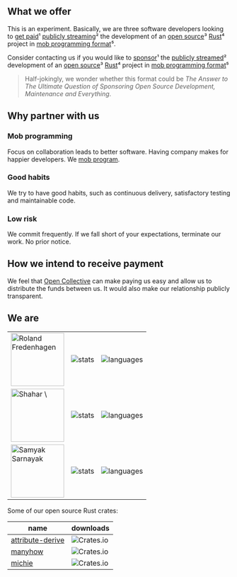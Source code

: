 ## What we offer

This is an experiment.
Basically, we are three software developers looking to
<ins>get paid</ins>¹
<ins>publicly streaming</ins>²
the development of an
<ins>open source</ins>³
<ins>Rust</ins>⁴
project in
<ins>mob programming format</ins>⁵.

<!-- PORMP -->

Consider contacting us if you would like to
<ins>sponsor</ins>¹
the
<ins>publicly streamed</ins>²
development of an
<ins>open source</ins>³
<ins>Rust</ins>⁴
project in
<ins>mob programming format</ins>⁵

> Half-jokingly, we wonder whether this format could be
> *The Answer to The Ultimate Question of Sponsoring Open Source Development,
> Maintenance and Everything*.

## Why partner with us

### Mob programming

Focus on collaboration leads to better software.
Having company makes for happier developers.
We [mob program][mob programming].

### Good habits

We try to have good habits,
such as continuous delivery,
satisfactory testing and maintainable code.

<!-- We can upskill other developers, by including them in our sessions, for free. -->
<!-- We will honor your priorities and the project's existing commitments. -->

### Low risk

We commit frequently.
If we fall short of your expectations, terminate our work.
No prior notice.

## How we intend to receive payment

We feel that [Open Collective](https://opencollective.com) can
make paying us easy
and allow us to distribute the funds between us.
It would also make our relationship publicly transparent.

## We are

<table>
    <tr>
        <td> <a href="https://github.com/ModProg"> <img alt="Roland Fredenhagen" width="120" src="https://avatars.githubusercontent.com/u/11978847?v=4"> </a> </td>
        <td> <img alt="stats" src="https://github-readme-stats.vercel.app/api?hide_rank=true&theme=maroongold&username=ModProg"/> </td>
        <td> <img alt="languages" src="https://github-readme-stats.vercel.app/api/top-langs/?layout=compact&username=ModProg&theme=maroongold"/> </td>
    </tr>
    <tr>
        <td> <a href="https://github.com/mightyiam"> <img alt="Shahar \"Dawn\" Or" width="120" src="https://avatars.githubusercontent.com/u/635591?v=4"> </a> </td>
        <td><img alt="stats"  src="https://github-readme-stats.vercel.app/api?hide_rank=true&theme=gruvbox&username=mightyiam"/></td>
        <td> <img alt="languages" src="https://github-readme-stats.vercel.app/api/top-langs/?layout=compact&username=mightyiam&theme=gruvbox"/> </td>
    </tr>
    <tr>
        <td> <a href="https://github.com/Samyak2"> <img alt="Samyak Sarnayak" width="120" src="https://avatars.githubusercontent.com/u/34161949?v=4"> </a> </td>
        <td><img alt="stats"  src="https://github-readme-stats.vercel.app/api?hide_rank=true&theme=dracula&username=Samyak2"/></td>
        <td> <img alt="languages" src="https://github-readme-stats.vercel.app/api/top-langs/?layout=compact&username=Samyak2&theme=dracula&hide=jupyter%20notebook"/> </td>
    </tr>
</table>

Some of our open source Rust crates:

   | name | downloads |
   |-|-|
   | [attribute-derive](https://crates.io/crates/attribute-derive) | ![Crates.io](https://img.shields.io/crates/d/attribute-derive) |
   | [manyhow](https://crates.io/crates/manyhow) | ![Crates.io](https://img.shields.io/crates/d/manyhow) |
   | [michie](https://crates.io/crates/michie) | ![Crates.io](https://img.shields.io/crates/d/michie) |

[mob programming]: https://www.remotemobprogramming.org/
[our Open Collective]: https://opencollective.com/molybdenumsoftware
